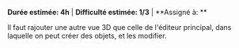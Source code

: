**Durée estimée: 4h** | **Difficulté estimée: 1/3** | **Assigné à: **

Il faut rajouter une autre vue 3D que celle de l'éditeur principal, dans laquelle on peut créer des objets, et les modifier. 

